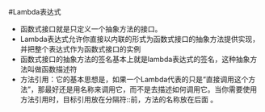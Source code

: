 #Lambda表达式
- 函数式接口就是只定义一个抽象方法的接口。
- Lambda表达式允许你直接以内联的形式为函数式接口的抽象方法提供实现，并把整个表达式作为函数式接口的实例
- 函数式接口的抽象方法的签名基本上就是lambda表达式的签名，这种抽象方法叫做函数描述符
- 方法引用：它的基本思想是，如果一个Lambda代表的只是“直接调用这个方法”，那最好还是用名称来调用它，而不是去描述如何调用它。当你需要使用方法引用时，目标引用放在分隔符::前，方法的名称放在后面 。
